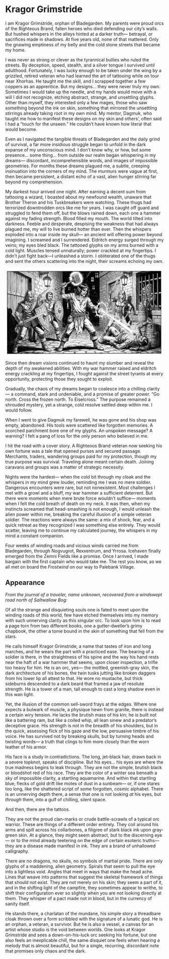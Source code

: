 # Kragor Grimstride

<span class="dropcap">I am Kragor Grimstride, orphan</span>
of Bladegarden.
My parents
were proud orcs of the Righteous Brand,
fallen heroes who died
defending our city’s walls.
But hushed whispers
in the alleys
hinted at a darker truth—
betrayal, or sacrifices made in shadows.
At five years old,
none of that mattered.
Only the gnawing emptiness of my belly
and the cold stone streets
that became my home.

I was never as strong or clever
as the tyrannical bullies
who ruled the streets.
By deception, speed, stealth, and a silver tongue
I survived until adulthood.
Fortunately,
I was lucky enough
to be taken under the wing
by a grizzled, retired veteran
who had learned
the art of tattooing
while on tour near Xhorhas.
He taught me the skill,
and I scrapped together a few coppers
as an apprentice.
But my designs…
they were never truly my own.
Sometimes I would take up the needle,
and my hands would move
with a will I did not recognize,
etching abstract, strange, and unsettling glyphs.
Other than myself,
they interested only a few mages,
those who saw something beyond the ink on skin,
something that mirrored the unsettling stirrings
already taking root in my own mind.
My mentor, Dagmuk,
who taught me
how to manifest these designs
on my skin and others’,
often said I had a “touch for the unseen.”
He couldn’t have known
how literal that would become.

Even as I navigated
the tangible threats of Bladegarden
and the daily grind of survival,
a far more insidious struggle
began to unfold
in the dark expanse of my unconscious mind.
I don’t know why, or how,
but some presence… some thing…
from outside our realm
began whispering in my dreams—
discordant, incomprehensible words,
and images of impossible geometries.
For months these dreams plagued me,
a subtle, creeping insinuation
into the corners of my mind.
The murmurs were vague at first,
then became persistent,
a distant echo
of a vast, alien hunger
stirring far beyond my comprehension.

My darkest hour arrived one night.
After earning a decent sum from tattooing a wizard,
I boasted about my newfound wealth,
unaware that Brother Theron
and his Tuskbreakers were watching.
These thugs had terrorized
downtrodden orcs like me for years.
I was caught off guard
and struggled to fend them off,
but the blows rained down,
each one a hammer against my fading strength.
Blood filled my mouth.
The world tilted into darkness.
Feeble and desperate,
despising the weakness that had always plagued me,
my will to live burned hotter than ever.
Then the whispers
exploded into a roar
inside my skull—
an ancient will offering power beyond imagining.
I screamed and I surrendered.
Eldritch energy surged through my veins;
my eyes bled black.
The tattooed glyphs on my arms
burned with a cold light.
Muscles tensed unnaturally;
power crackled at my fingertips.
I didn’t just fight back—I unleashed a storm.
I obliterated one of the thugs
and sent the others scattering into the night,
their screams echoing my own.

![](kragor-awakens.jpg)

Since then
dream visions continued
to haunt my slumber
and reveal the depth
of my awakened abilities.
With my war hammer raised
and eldritch energy crackling at my fingertips,
I fought against the street tyrants
at every opportunity,
protecting those they sought to exploit.

Gradually, the chaos of my dreams
began to coalesce into a chilling clarity—
a command, stark and undeniable,
and a promise of greater power.
“Go north. Cross the frozen north. To Eiselcross.”
The purpose remained a shrouded mystery,
yet a strange, cold resolve settled deep within me.
I would follow.

When I went to give Dagmuk
my farewell,
he was gone and his shop was empty, abandoned.
His tools were scattered
like forgotten memories.
A scorched parchment bore one of my glyphs.
An unspoken message?
A warning?
I felt a pang of loss
for the only person who believed in me.

I hit the road with a cover story.
A Righteous Brand veteran
now seeking his own fortune
was a tale that opened purses and secured passage.
Merchants, traders, wandering groups
paid for my protection,
though my true purpose
was survival.
Traveling alone meant certain death.
Joining caravans and groups
was a matter of strategic necessity.

Nights were the hardest—
when the cold bit through my cloak
and the whispers in my mind grew louder,
reminding me I was no mere soldier.
Dangerous encounters were rare,
but not nonexistent.
Most challenges
I met with a growl and a bluff,
my war hammer a sufficient deterrent.
But there were moments
when mere brute force wouldn’t suffice—
moments when I felt
the cold breath of death
on my neck.
It was then,
when my instincts screamed
that head-smashing is not enough,
I would unleash the alien power within me,
breaking the careful illusion of a simple veteran soldier.
The reactions were always the same:
a mix of shock, fear, and a quick retreat
as they recognized I was something else entirely.
They would scatter,
leaving me to continue
my calculated journey,
the whispers in my mind
a constant companion.

Four weeks
of winding roads and vicious winds
carried me from
Bladegarden,
through Nogvugrot, Rexxentrum, and Yrrosa.
Icehaven finally emerged from the Zemni Fields
like a promise.
Once I arrived,
I made bargain
with the first captain
who would take me.
The rest you know,
as we all met on board the _Frostwind_
on our way to Palebank Village.

## Appearance

_From the journal of a traveler, name unknown, recovered from a windswept road north of Saltwallow Bog:_

Of all the strange and disquieting souls one is fated to meet upon the winding roads of this world, few have etched themselves into my memory with such unnerving clarity as this singular orc. To look upon him is to read a page torn from two different books, one a gutter-dweller’s grimy chapbook, the other a tome bound in the skin of something that fell from the stars.

He calls himself Kragor Grimstride, a name that tastes of iron and long marches, and he wears the part with a practiced ease. The bearing of a soldier is there, in the straightness of his spine and the way his hand rests near the haft of a war hammer that seems, upon closer inspection, a trifle too heavy for him. He is an orc, yes— the mottled, greenish-gray skin, the dark architecture of his bones, the twin tusks jutting like broken daggers from his lower lip all attest to that.
He wore no mustache, but thick sideburns descended to a dark beard that framed a jaw of resolute strength.
He is a tower of a man, tall enough to cast a long shadow even in this wan light.

Yet, the illusion of the common sell-sword frays at the edges. Where one expects a bulwark of muscle, a physique hewn from granite, there is instead a certain wiry tension. He lacks the brutish mass of his kin; he is built not like a battering ram, but like a coiled whip, all lean sinew and a predator’s deceptive grace. His strength is not in the breadth of his shoulders, but in the quick, assessing flick of his gaze and the low, persuasive timbre of his voice. He has survived not by breaking skulls, but by turning heads and twisting words— a truth that clings to him more closely than the worn leather of his armor.

His face is a study in contradictions. The long, jet-black hair, drawn back in a severe topknot, speaks of discipline. But his eyes... his eyes are where the true madness begins to leak through. They are not the simple, brutish black or bloodshot red of his race. They are the color of a winter sea beneath a sky of impossible clarity, a startling aquamarine. And within that startling blue, flecks of gold drift like motes of dust in a sunbeam— or, if one stares too long, like the shattered script of some forgotten, cosmic alphabet. There is an unnerving depth there, a sense that one is not looking *at* his eyes, but *through* them, into a gulf of chilling, silent space.

And then, there are the tattoos.

They are not the proud clan-marks or crude battle-scrawls of a typical orc warrior. These are things of a different order entirely. They coil around his arms and spill across his collarbones, a filigree of stark black ink upon gray-green skin. At a glance, they might seem abstract, but to the discerning eye— or to the mind already teetering on the edge of certain esoteric truths— they are a disease made manifest in ink. They are a brand of unhallowed calligraphy.

There are no dragons, no skulls, no symbols of martial pride. There are only glyphs of a maddening, alien geometry. Spirals that seem to pull the eye into a lightless void. Angles that meet in ways that make the head ache. Lines that weave into patterns that suggest the skeletal framework of things that should not exist. They are not merely on his skin; they seem a part of it, and in the shifting light of the campfire, they sometimes appear to writhe, to shift their configuration ever so slightly when you are not looking directly at them. They whisper of a pact made not in blood, but in the currency of sanity itself.

He stands there, a charlatan of the mundane, his simple story a threadbare cloak thrown over a form scribbled with the signature of a lunatic god. He is an orphan, a veteran, a survivor. But he is also a vessel, a canvas for an artist whose studio is the void between worlds. One looks at Kragor Grimstride and sees a down-on-his-luck orc seeking his fortune, but one also feels an inexplicable chill, the same disquiet one feels when hearing a melody that is almost beautiful, but for a single, recurring, discordant note that promises only chaos and the dark.
